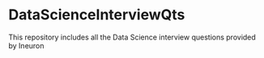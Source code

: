 # DataScienceInterviewQts
This repository includes all the Data Science interview questions provided by Ineuron
